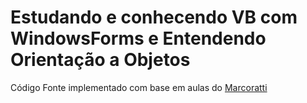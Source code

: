 # Estudando e conhecendo VB com WindowsForms e Entendendo Orientação a Objetos

Código Fonte implementado com base em aulas do <a href="https://github.com/macoratti">Marcoratti</a>
